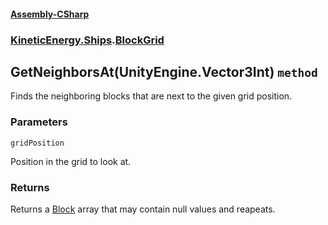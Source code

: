 #### [Assembly-CSharp](./Assembly-CSharp.md 'Assembly-CSharp')
### [KineticEnergy.Ships](./Assembly-CSharp.md#KineticEnergy-Ships 'KineticEnergy.Ships').[BlockGrid](./KineticEnergy-Ships-BlockGrid.md 'KineticEnergy.Ships.BlockGrid')
## GetNeighborsAt(UnityEngine.Vector3Int) `method`
Finds the neighboring blocks that are next to the given grid position.
### Parameters

<a name='KineticEnergy-Ships-BlockGrid-GetNeighborsAt(UnityEngine-Vector3Int)-gridPosition'></a>
`gridPosition`

Position in the grid to look at.
### Returns
Returns a [Block](./KineticEnergy-Ships-Blocks-Block.md 'KineticEnergy.Ships.Blocks.Block') array that may contain null values and reapeats.
